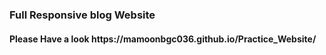 <h3>Full Responsive blog Website</h3>
<h4>Please Have a look https://mamoonbgc036.github.io/Practice_Website/</h4>
